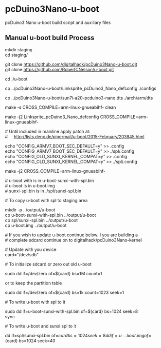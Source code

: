# pcDuino3Nano-u-boot
pcDuino3 Nano u-boot build script and auxiliary files

Manual u-boot build Process
---------------------------
mkdir staging  
cd staging/

git clone https://github.com/digitalhack/pcDuino3Nano-u-boot.git  
git clone https://github.com/RobertCNelson/u-boot.git  

cd ./u-boot

cp ../pcDuino3Nano-u-boot/Linksprite_pcDuino3_Nano_defconfig ./configs

cp ../pcDuino3Nano-u-boot/sun7i-a20-pcduino3-nano.dts ./arch/arm/dts

make -s CROSS_COMPILE=arm-linux-gnueabihf- clean

make -j2 Linksprite_pcDuino3_Nano_defconfig CROSS_COMPILE=arm-linux-gnueabihf-

\# Until included in mainline apply patch at:  
\# &nbsp;&nbsp;&nbsp;&nbsp;http://lists.denx.de/pipermail/u-boot/2015-February/203845.html


echo "CONFIG_ARMV7_BOOT_SEC_DEFAULT=y" >> .config  
echo "CONFIG_ARMV7_BOOT_SEC_DEFAULT=y" >> ./spl/.config  
echo "CONFIG_OLD_SUNXI_KERNEL_COMPAT=y" >> .config  
echo "CONFIG_OLD_SUNXI_KERNEL_COMPAT=y" >> ./spl/.config  


make -j2 CROSS_COMPILE=arm-linux-gnueabihf-

\# u-boot with is in u-boot-sunxi-with-spl.bin   
\# u-boot is in u-boot.img  
\# sunxi-spl.bin is in ./spl/sunxi-spl.bin  

\# To copy u-boot with spl to staging area

mkdir -p ../output/u-boot  
cp u-boot-sunxi-with-spl.bin ../output/u-boot  
cp spl/sunxi-spl.bin ../output/u-boot  
cp u-boot.img ../output/u-boot  

\# If you wish to update u-boot continue below.  I you are building a  
\# complete sdcard continue on to digitalhack/pcDuino3Nano-kernel

\# Update with you device  
card="/dev/sdb"  

\# To initialize sdcard or zero out old u-boot

sudo dd if=/dev/zero of=${card} bs=1M count=1  

or to keep the partition table  

sudo dd if=/dev/zero of=${card} bs=1k count=1023 seek=1

\# To write u-boot with spl to it

sudo dd if=u-boot-sunxi-with-spl.bin of=${card} bs=1024 seek=8  
sync  

\# To write u-boot and sunxi spl to it

dd if=spl/sunxi-spl.bin of=${card} bs=1024 seek=8  
dd if=u-boot.img of=${card} bs=1024 seek=40  
